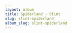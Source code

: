 ```yaml
---
layout: album
title: Spiderland - Slint
slug: slint-spiderland
album_slug: slint-spiderland
---
```

